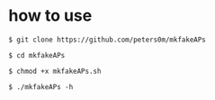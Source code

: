 # how to use

`$ git clone https://github.com/peters0m/mkfakeAPs`

`$ cd mkfakeAPs`
 
`$ chmod +x mkfakeAPs.sh`

`$ ./mkfakeAPs -h`

